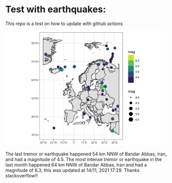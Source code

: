 <!-- README.md is generated from README.Rmd. Please edit that file -->

Test with earthquakes:
======================

This repo is a test on how to update with github actions

![](man/figures/README-unnamed-chunk-2-1.png)

The last tremor or earthquake happened 54 km NNW of Bandar Abbas, Iran,
and had a magnitude of 4.5. The most intense tremor or earthquake in the
last month happened 64 km NNW of Bandar Abbas, Iran and had a magnitude
of 6.3, this was updated at 14/11, 2021 17:29. Thanks stackoverflow!!
